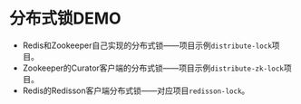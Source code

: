 # 分布式锁DEMO

* Redis和Zookeeper自己实现的分布式锁——项目示例`distribute-lock`项目。
* Zookeeper的Curator客户端的分布式锁——项目示例`distribute-zk-lock`项目。
* Redis的Redisson客户端分布式锁——对应项目`redisson-lock`。

